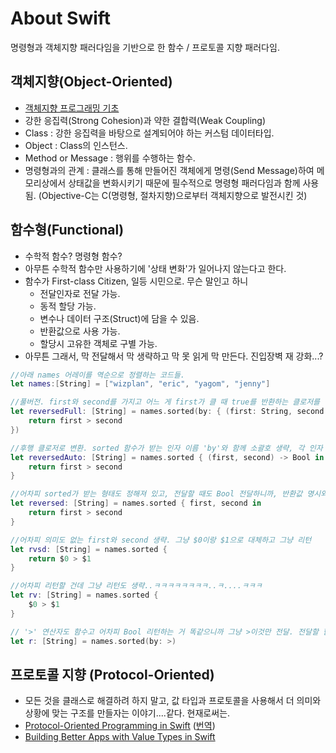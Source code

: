 # About Swift
명령형과 객체지향 패러다임을 기반으로 한 함수 / 프로토콜 지향 패러다임.


## 객체지향(Object-Oriented)
- [객체지향 프로그래밍 기초](Object-Oriented%20Programming.md)
- 강한 응집력(Strong Cohesion)과 약한 결합력(Weak Coupling)
- Class : 강한 응집력을 바탕으로 설계되어야 하는 커스텀 데이터타입.
- Object : Class의 인스턴스.
- Method or Message : 행위를 수행하는 함수.
- 명령형과의 관계 : 클래스를 통해 만들어진 객체에게 명령(Send Message)하여 메모리상에서 상태값을 변화시키기 때문에 필수적으로 명령형 패러다임과 함께 사용됨. (Objective-C는 C(명령형, 절차지향)으로부터 객체지향으로 발전시킨 것)

## 함수형(Functional)
- 수학적 함수? 명령형 함수?
- 아무튼 수학적 함수만 사용하기에 '상태 변화'가 일어나지 않는다고 한다.
- 함수가 First-class Citizen, 일등 시민으로. 무슨 말인고 하니
	- 전달인자로 전달 가능.
	- 동적 할당 가능.
	- 변수나 데이터 구조(Struct)에 담을 수 있음.
	- 반환값으로 사용 가능.
	- 할당시 고유한 객체로 구별 가능.
- 아무튼 그래서, 막 전달해서 막 생략하고 막 못 읽게 막 만든다. 진입장벽 재 강화...?

```swift
//아래 names 어레이를 역순으로 정렬하는 코드들.
let names:[String] = ["wizplan", "eric", "yagom", "jenny"]

//풀버전. first와 second를 가지고 어느 게 first가 클 때 true를 반환하는 클로저를 전달.
let reversedFull: [String] = names.sorted(by: { (first: String, second: String) -> Bool in
    return first > second
})

//후행 클로저로 변환. sorted 함수가 받는 인자 이름 'by'와 함께 소괄호 생략, 각 인자 타입도 생략. 자동완성 기능이 추천하는 클로저 형태 (2017년 5월).
let reversedAuto: [String] = names.sorted { (first, second) -> Bool in
    return first > second
}

//어차피 sorted가 받는 형태도 정해져 있고, 전달할 때도 Bool 전달하니까, 반환값 명시와 구분을 위한 괄호 생략
let reversed: [String] = names.sorted { first, second in
    return first > second
}

//어차피 의미도 없는 first와 second 생략. 그냥 $0이랑 $1으로 대체하고 그냥 리턴
let rvsd: [String] = names.sorted {
    return $0 > $1
}

//어차피 리턴할 건데 그냥 리턴도 생략..ㅋㅋㅋㅋㅋㅋㅋㅋ..ㅋ....ㅋㅋㅋ
let rv: [String] = names.sorted {
    $0 > $1
}

// '>' 연산자도 함수고 어차피 Bool 리턴하는 거 똑같으니까 그냥 >이것만 전달. 전달할 함수만 준비되어 있다면 자동완성으로 가능. (2017년 5월)
let r: [String] = names.sorted(by: >)
```

## 프로토콜 지향 (Protocol-Oriented)
- 모든 것을 클래스로 해결하려 하지 말고, 값 타입과 프로토콜을 사용해서 더 의미와 상황에 맞는 구조를 만들자는 이야기....같다. 현재로써는.
- [Protocol-Oriented Programming in Swift](https://developer.apple.com/videos/play/wwdc2015/408/) ([번역](http://minsone.github.io/programming/protocol-oriented-programming))
- [Building Better Apps with Value Types in Swift](https://developer.apple.com/videos/play/wwdc2015/414/)